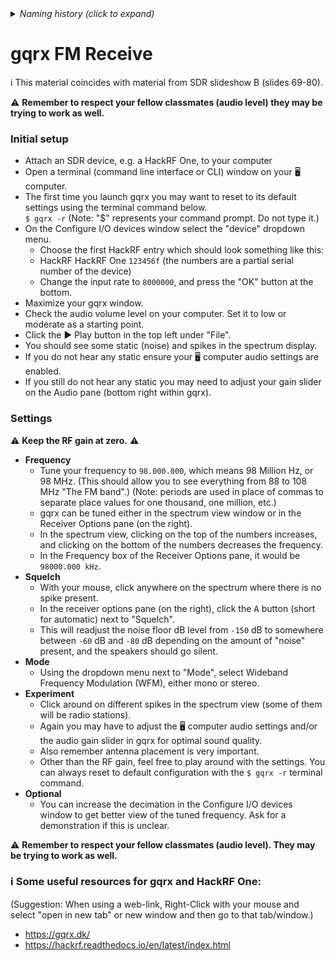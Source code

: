 <details><summary><i>Naming history (click to expand)</i></summary>
<pre>
2023 Aug 18: 050_gqrx_FM_Receive.md
2023 May 22: 040_gqrx_FM_Receive.md
</pre>
</details>

# gqrx FM Receive  

ℹ️ This material coincides with material from SDR slideshow B (slides 69-80).

⚠️ **Remember to respect your fellow classmates (audio level) they may be trying to work as well.**  
### Initial setup    
- Attach an SDR device, e.g. a HackRF One, to your computer
- Open a terminal (command line interface or CLI) window on your 🖥️ computer.  
- The first time you launch gqrx you may want to reset to its default settings using the terminal command below.  
  `$ gqrx -r`  (Note: "$" represents your command prompt.  Do not type it.)
- On the Configure I/O devices window select the "device" dropdown menu.
  - Choose the first HackRF entry which should look something like this:  
  - HackRF HackRF One `123456f` (the numbers are a partial serial number of the device) 
  - Change the input rate to `8000000`, and press the "OK" button at the bottom.
- Maximize your gqrx window.
- Check the audio volume level on your computer.  Set it to low or moderate as a starting point.
- Click the ▶️ Play button in the top left under "File".  
- You should see some static (noise) and spikes in the spectrum display.
- If you do not hear any static ensure your 🖥️ computer audio settings are enabled.  
- If you still do not hear any static you may need to adjust your gain slider on the Audio pane (bottom right within gqrx).  

### Settings     
⚠️ **Keep the RF gain at zero.** ⚠️ 
- **Frequency**  
  - Tune your frequency to `98.000.000`, which means 98 Million Hz, or 98 MHz. (This should allow you to see everything from 88 to 108 MHz "The FM band".) (Note: periods are used in place of commas to separate place values for one thousand, one million, etc.)
  - gqrx can be tuned either in the spectrum view window or in the Receiver Options pane (on the right).
  - In the spectrum view, clicking on the top of the numbers increases, and clicking on the bottom of the numbers decreases the frequency.  
  - In the Frequency box of the Receiver Options pane, it would be `98000.000 kHz`.
- **Squelch**  
  - With your mouse, click anywhere on the spectrum where there is no spike present.
  - In the receiver options pane (on the right), click the <kbd>A</kbd> button (short for automatic) next to "Squelch".
  - This will readjust the noise floor dB level from `-150` dB to somewhere between `-60` dB and `-80` dB depending on the amount of "noise" present, and the speakers should go silent.  
- **Mode**
  - Using the dropdown menu next to "Mode", select Wideband Frequency Modulation (WFM), either mono or stereo.  
- **Experiment**
  - Click around on different spikes in the spectrum view (some of them will be radio stations).
  - Again you may have to adjust the 🖥️ computer audio settings and/or the audio gain slider in gqrx for optimal sound quality.  
  - Also remember antenna placement is very important.
  - Other than the RF gain, feel free to play around with the settings. You can always reset to default configuration with the `$ gqrx -r` terminal command.  
- **Optional**
  - You can increase the decimation in the Configure I/O devices window to get better view of the tuned frequency. Ask for a demonstration if this is unclear.

⚠️ **Remember to respect your fellow classmates (audio level). They may be trying to work as well.**  

### ℹ️ Some useful resources for gqrx and HackRF One:
(Suggestion: When using a web-link, Right-Click with your mouse and select "open in new tab" or new window and then go to that tab/window.)
- https://gqrx.dk/
- https://hackrf.readthedocs.io/en/latest/index.html
